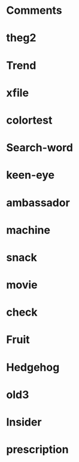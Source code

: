 # Comments
# theg2
# Trend
# xfile
# colortest
# Search-word
# keen-eye
# ambassador
# machine
# snack
# movie
# check
# Fruit
# Hedgehog
# old3
# Insider
# prescription
